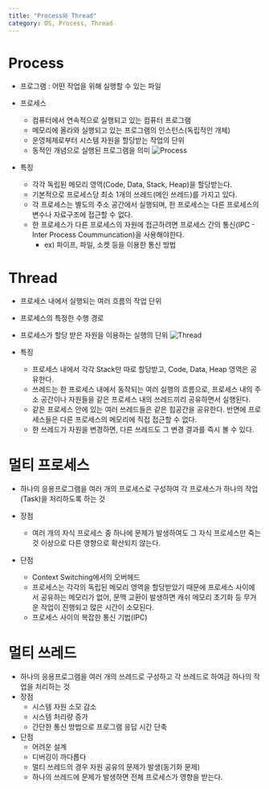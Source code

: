 ```yaml
---
title: "Process와 Thread"
category: OS, Process, Thread
---
```




# Process

- 프로그램 : 어떤 작업을 위해 실행할 수 있는 파일
- 프로세스
  - 컴퓨터에서 연속적으로 실행되고 있는 컴퓨터 프로그램
  - 메모리에 올라와 실행되고 있는 프로그램의 인스턴스(독립적인 개체)
  - 운영체제로부터 시스템 자원을 할당받는 작업의 단위
  - 동적인 개념으로 실행된 프로그램을 의미
![Process](https://user-images.githubusercontent.com/23491962/98322577-1a307d00-202b-11eb-967d-bfb5da6aecea.JPG)


- 특징
  - 각각 독립된 메모리 영역(Code, Data, Stack, Heap)을 할당받는다.
  - 기본적으로 프로세스당 최소 1개의 쓰레드(메인 쓰레드)를 가지고 있다.
  - 각 프로세스는 별도의 주소 공간에서 실행되며, 한 프로세스는 다른 프로세스의 변수나 자료구조에 접근할 수 없다.
  - 한 프로세스가 다른 프로세스의 자원에 접근하려면 프로세스 간의 통신(IPC - Inter Process Coummuncation)을 사용해야한다.
    - ex) 파이프, 파일, 소켓 등을 이용한 통신 방법





# Thread

- 프로세스 내에서 실행되는 여러 흐름의 작업 단위
- 프로세스의 특정한 수행 경로
- 프로세스가 할당 받은 자원을 이용하는 실행의 단위
![Thread](https://user-images.githubusercontent.com/23491962/98322578-1b61aa00-202b-11eb-8fed-4c2b661470e8.JPG)


- 특징
  - 프로세스 내에서 각각 Stack만 따로 할당받고, Code, Data, Heap 영역은 공유한다.
  - 쓰레드는 한 프로세스 내에서 동작되는 여러 실행의 흐름으로, 프로세스 내의 주소 공간이나 자원들을 같은 프로세스 내의 쓰레드끼리 공유하면서 실행된다.
  - 같은 프로세스 안에 있는 여러 쓰레드들은 같은 힙공간을 공유한다. 반면에 프로세스들은 다른 프로세스의 메모리에 직접 접근할 수 없다.
  - 한 쓰레드가 자원을 변경하면, 다른 쓰레드도 그 변경 결과를 즉시 볼 수 있다.





# 멀티 프로세스

- 하나의 응용프로그램을 여러 개의 프로세스로 구성하여 각 프로세스가 하나의 작업(Task)을 처리하도록 하는 것

- 장점

  - 여러 개의 자식 프로세스 중 하나에 문제가 발생하여도 그 자식 프로세스만 죽는 것 이상으로 다른 영향으로 확산되지 않는다.

- 단점

  - Context Switching에서의 오버헤드
  - 프로세스는 각각의 독립된 메모리 영역을 할당받았기 때문에 프로세스 사이에서 공유하는 메모리가 없어, 문맥 교환이 발생하면 캐쉬 메모리 초기화 등 무거운 작업이 진행되고 많은 시간이 소모된다.
  - 프로세스 사이의 복잡한 통신 기법(IPC)

  



# 멀티 쓰레드

- 하나의 응용프로그램을 여러 개의 쓰레드로 구성하고 각 쓰레드로 하여금 하나의 작업을 처리하는 것
- 장점
  - 시스템 자원 소모 감소
  - 시스템 처리량 증가
  - 간단한 통신 방법으로 프로그램 응답 시간 단축
- 단점
  - 어려운 설계
  - 디버깅이 까다롭다
  - 멀티 쓰레드의 경우 자원 공유의 문제가 발생(동기화 문제)
  - 하나의 쓰레드에 문제가 발생하면 전체 프로세스가 영향을 받는다.